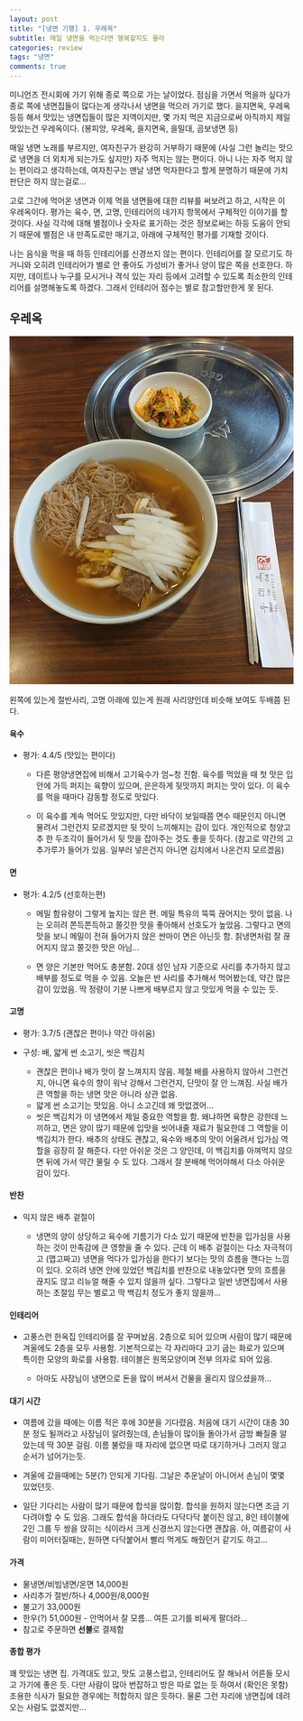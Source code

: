 ```yaml
---
layout: post
title: "[냉면 기행] 1. 우레옥"
subtitle: 매일 냉면을 먹는다면 행복할지도 몰라
categories: review
tags: "냉면"
comments: true
---
```

미니언즈 전시회에 가기 위해 종로 쪽으로 가는 날이었다. 점심을 가면서 먹을까 싶다가 종로 쪽에 냉면집들이 많다는게 생각나서 냉면을 먹으러 가기로 했다. 을지면옥, 우레옥 등등 해서 맛있는 냉면집들이 많은 지역이지만, 몇 가지 먹은 지금으로써 아직까지 제일 맛있는건 우레옥이다.  (봉피앙, 우레옥, 을지면옥, 을밀대, 곰보냉면 등)   

매일 냉면 노래를 부르지만, 여자친구가 완강히 거부하기 때문에 (사실 그런 놀리는 맛으로 냉면을 더 외치게 되는가도 싶지만) 자주 먹지는 않는 편이다. 아니 나는 자주 먹지 않는 편이라고 생각하는데, 여자친구는 맨날 냉면 먹자한다고 할게 분명하기 때문에 가치 판단은 하지 않는걸로...

고로 그간에 먹어온 냉면과 이제 먹을 냉면들에 대한 리뷰를 써보려고 하고, 시작은 이 우레옥이다. 평가는 육수, 면, 고명, 인테리어의 네가지 항목에서 구체적인 이야기를 할 것이다. 사실 각각에 대해 별점이나 숫자로 표기하는 것은 정보로써는 하등 도움이 안되기 때문에 별점은 내 만족도로만 매기고, 아래에 구체적인 평가를 기재할 것이다. 

나는 음식을 먹을 때 하등 인테리어를 신경쓰지 않는 편이다. 인테리어를 잘 모르기도 하거니와 오히려 인테리어가 별로 안 좋아도 가성비가 좋거나 양이 많은 쪽을 선호한다. 하지만, 데이트나 누구를 모시거나 격식 있는 자리 등에서 고려할 수 있도록 최소한의 인테리어를 설명해놓도록 하겠다. 그래서 인테리어 점수는 별로 참고할만한게 못 된다.



## 우레옥

![oreok1](/assets/img/2019-12-15-oreok-1.jpg)

왼쪽에 있는게 절반사리, 고명 아래에 있는게 원래 사리양인데 비슷해 보여도 두배쯤 된다.



#### 육수 

* 평가: 4.4/5 (맛있는 편이다)
  * 다른 평양냉면집에 비해서 고기육수가 엄~청 진함. 육수를 먹었을 때 첫 맛은 입안에 가득 퍼지는 육향이 있으며, 은은하게 뒷맛까지 퍼지는 맛이 있다. 이 육수를 먹을 때마다 감동할 정도로 맛있다.

  * 이 육수를 계속 먹어도 맛있지만, 다만 바닥이 보일때쯤 면수 때문인지 아니면 물려서 그런건지 모르겠지만 뒷 맛이 느끼해지는 감이 있다. 개인적으로 청양고추 한 두조각이 들어가서 뒷 맛을 잡아주는 것도 좋을 듯하다. (참고로 약간의 고추가루가 들어가 있음. 일부러 넣은건지 아니면 김치에서 나온건지 모르겠음)

    

#### 면

* 평가: 4.2/5 (선호하는편)

  * 메밀 함유량이 그렇게 높지는 않은 편. 메밀 특유의 뚝뚝 끊어지는 맛이 없음. 나는 오히려 쫀득쫀득하고 쫄깃한 맛을 좋아해서 선호도가 높았음. 그렇다고 면의 맛을 보니 메밀이 전혀 들어가지 않은 싼마이 면은 아닌듯 함. 칡냉면처럼 잘 끊어지지 않고 쫄깃한 맛은 아님...

  * 면 양은 기본만 먹어도 충분함.  20대 성인 남자 기준으로 사리를 추가하지 않고 배부를 정도로 먹을 수 있음. 오늘은 반 사리를 추가해서 먹어봤는데, 약간 많은 감이 있었음. 딱 정량이 기분 나쁘게 배부르지 않고 맛있게 먹을 수 있는 듯.

    

#### 고명

* 평가: 3.7/5 (괜찮은 편이나 약간 아쉬움)

* 구성: 배, 얇게 썬 소고기, 씻은 백김치

  * 괜찮은 편이나 배가 맛이 잘 느껴지지 않음. 제철 배를 사용하지 않아서 그런건지, 아니면 육수의 향이 워낙 강해서 그런건지, 단맛이 잘 안 느껴짐. 사실 배가 큰 역할을 하는 냉면 맛은 아니라 상관 없음.
  * 얇게 썬 소고기는 맛있음. 아니 소고긴데 왜 맛없겠어...
  * 씻은 백김치가 이 냉면에서 제일 중요한 역할을 함. 왜냐하면 육향은 강한데 느끼하고, 면은 양이 많기 때문에 입맛을 씻어내줄 재료가 필요한데 그 역할을 이 백김치가 한다. 배추의 상태도 괜찮고, 육수와 배추의 맛이 어울려서 입가심 역할을 굉장히 잘 해준다. 다만 아쉬운 것은 그 양인데, 이 백김치를 아껴먹지 않으면 뒤에 가서 약간 물릴 수 도 있다. 그래서 잘 분배해 먹어야해서 다소 아쉬운 감이 있다.

  

#### 반찬

* 익지 않은 배추 겉절이

  * 냉면의 양이 상당하고 육수에 기름기가 다소 있기 때문에 반찬을 입가심을 사용하는 것이 만족감에 큰 영향을 줄 수 있다. 근데 이 배추 겉절이는 다소 자극적이고 (맵고짜고) 냉면을 먹다가 입가심을 한다기 보다는 맛의 흐름을 깬다는 느낌이 있다. 오히려 냉면 안에 있었던 백김치를 반찬으로 내놓았다면 맛의 흐름을 끊지도 않고 리뉴얼 해줄 수 있지 않을까 싶다. 그렇다고 일반 냉면집에서 사용하는 초절임 무는 별로고 딱 백김치 정도가 좋지 않을까...

    

#### 인테리어 

* 고풍스런 한옥집 인테리어를 잘 꾸며놨음. 2층으로 되어 있으며 사람이 많기 때문에 겨울에도 2층을 모두 사용함. 기본적으로는 각 자리마다 고기 굽는 화로가 있으며 특이한 모양의 화로를 사용함. 테이블은 원목모양이며 전부 의자로 되어 있음.

  * 아마도 사장님이 냉면으로 돈을 많이 버셔서 건물을 올리지 않으셨을까...

  

#### 대기 시간

* 여름에 갔을 때에는 이름 적은 후에 30분을 기다렸음. 처음에 대기 시간이 대충 30분 정도 될꺼라고 사장님이 알려줬는데, 손님들이 많이들 돌아가서 금방 빠질줄 알았는데 딱 30분 걸림. 이름 불렀을 때 자리에 없으면 따로 대기하거나 그러지 않고 순서가 넘어가는듯. 

* 겨울에 갔을때에는 5분(?) 안되게 기다림. 그날은 추운날이 아니어서 손님이 몇몇 있었던듯. 

* 일단 기다리는 사람이 많기 때문에 합석을 많이함. 합석을 원하지 않는다면 조금 기다려야할 수 도 있음. 그래도 합석을 하더라도 다닥다닥 붙이진 않고, 8인 테이블에 2인 그룹 두 쌍을 앉히는 식이라서 크게 신경쓰지 않는다면 괜찮음.  아, 여름같이 사람이 미어터질때는, 원하면 다닥붙어서 빨리 먹게도 해줬던거 같기도 하고...

  

#### 가격

* 물냉면/비빔냉면/온면 14,000원
* 사리추가 절반/하나 4,000원/8,000원 
* 불고기 33,000원 
* 한우(?) 51,000원 - 안먹어서 잘 모름... 여튼 고기를 비싸게 팔더라...
* 참고로 주문하면 **선불**로 결제함



#### 종합 평가

꽤 맛있는 냉면 집. 가격대도 있고, 맛도 고풍스럽고, 인테리어도 잘 해놔서 어른들 모시고 가기에 좋은 듯. 다만 사람이 많아 번잡하고 방은 따로 없는 듯 하여서 (확인은 못함) 조용한 식사가 필요한 경우에는 적합하지 않은 듯하다. 물론 그런 자리에 냉면집에 데려오는 사람도 없겠지만...





